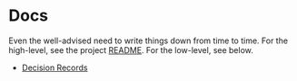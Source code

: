 # Docs

Even the well-advised need to write things down from time to time.
For the high-level, see the project [README](../README.md).
For the low-level, see below.

* [Decision Records](decision_records.md)
